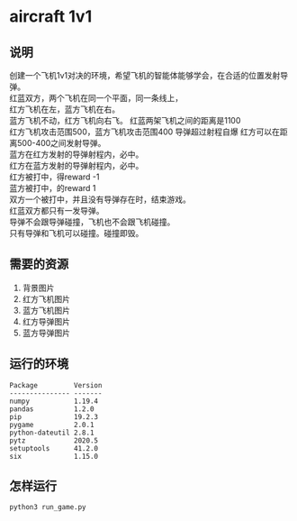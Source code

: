 # aircraft 1v1

## 说明

创建一个飞机1v1对决的环境，希望飞机的智能体能够学会，在合适的位置发射导弹。  
红蓝双方，两个飞机在同一个平面，同一条线上，  
红方飞机在左，蓝方飞机在右。  
蓝方飞机不动，红方飞机向右飞。
红蓝两架飞机之间的距离是1100  
红方飞机攻击范围500，蓝方飞机攻击范围400  导弹超过射程自爆
红方可以在距离500-400之间发射导弹。  
蓝方在红方发射的导弹射程内，必中。  
红方在蓝方发射的导弹射程内，必中。  
红方被打中，得reward -1  
蓝方被打中，的reward 1  
双方一个被打中，并且没有导弹存在时，结束游戏。  
红蓝双方都只有一发导弹。  
导弹不会跟导弹碰撞，飞机也不会跟飞机碰撞。  
只有导弹和飞机可以碰撞。碰撞即毁。  

## 需要的资源

1. 背景图片
1. 红方飞机图片
1. 蓝方飞机图片
1. 红方导弹图片
1. 蓝方导弹图片

## 运行的环境

```shell
Package         Version
--------------- -------
numpy           1.19.4 
pandas          1.2.0  
pip             19.2.3 
pygame          2.0.1  
python-dateutil 2.8.1  
pytz            2020.5 
setuptools      41.2.0 
six             1.15.0 
```

## 怎样运行

```shell
python3 run_game.py
```




